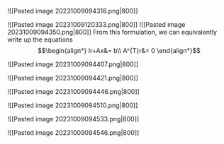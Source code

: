 ![[Pasted image 20231009094318.png|800]]


![[Pasted image 20231009120333.png|800]]
![[Pasted image 20231009094350.png|800]]
From this formulation, we can equivalently write up the equations
$$\begin{align*}
Ir+Ax&= b\\
A^{T}r&= 0
\end{align*}$$

![[Pasted image 20231009094407.png|800]]

![[Pasted image 20231009094421.png|800]]

![[Pasted image 20231009094446.png|800]]

![[Pasted image 20231009094510.png|800]]

![[Pasted image 20231009094533.png|800]]

![[Pasted image 20231009094546.png|800]]
